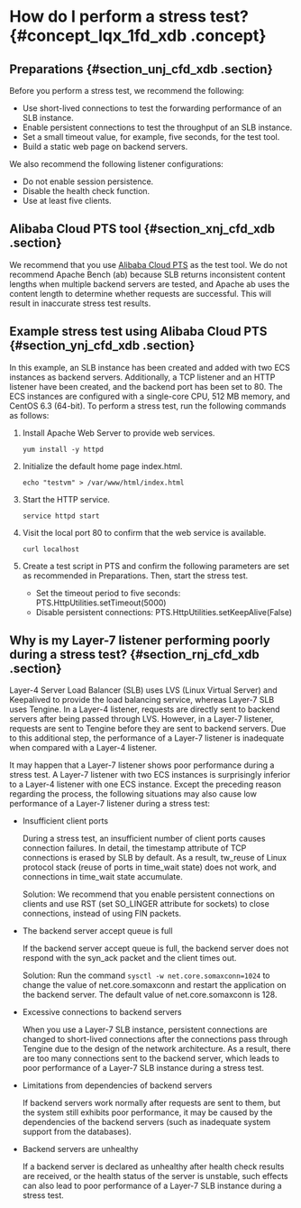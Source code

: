 # How do I perform a stress test? {#concept_lqx_1fd_xdb .concept}

## Preparations {#section_unj_cfd_xdb .section}

Before you perform a stress test, we recommend the following:

-   Use short-lived connections to test the forwarding performance of an SLB instance.
-   Enable persistent connections to test the throughput of an SLB instance.
-   Set a small timeout value, for example, five seconds, for the test tool.
-   Build a static web page on backend servers.

We also recommend the following listener configurations:

-   Do not enable session persistence.
-   Disable the health check function.
-   Use at least five clients.

## Alibaba Cloud PTS tool {#section_xnj_cfd_xdb .section}

We recommend that you use [Alibaba Cloud PTS](https://pts.aliyun.com/) as the test tool. We do not recommend Apache Bench \(ab\) because SLB returns inconsistent content lengths when multiple backend servers are tested, and Apache ab uses the content length to determine whether requests are successful. This will result in inaccurate stress test results.

## Example stress test using Alibaba Cloud PTS {#section_ynj_cfd_xdb .section}

In this example, an SLB instance has been created and added with two ECS instances as backend servers. Additionally, a TCP listener and an HTTP listener have been created, and the backend port has been set to 80. The ECS instances are configured with a single-core CPU, 512 MB memory, and CentOS 6.3 \(64-bit\). To perform a stress test, run the following commands as follows:

1.  Install Apache Web Server to provide web services.

    ```
    yum install -y httpd
    ```

2.  Initialize the default home page index.html.

    ```
    echo "testvm" > /var/www/html/index.html
    ```

3.  Start the HTTP service.

    ```
    service httpd start
    ```

4.  Visit the local port 80 to confirm that the web service is available.

    ```
    curl localhost
    ```

5.  Create a test script in PTS and confirm the following parameters are set as recommended in Preparations. Then, start the stress test.
    -   Set the timeout period to five seconds: PTS.HttpUtilities.setTimeout\(5000\)
    -   Disable persistent connections: PTS.HttpUtilities.setKeepAlive\(False\)

## Why is my Layer-7 listener performing poorly during a stress test? {#section_rnj_cfd_xdb .section}

Layer-4 Server Load Balancer \(SLB\) uses LVS \(Linux Virtual Server\) and Keepalived to provide the load balancing service, whereas Layer-7 SLB uses Tengine. In a Layer-4 listener, requests are directly sent to backend servers after being passed through LVS. However, in a Layer-7 listener, requests are sent to Tengine before they are sent to backend servers. Due to this additional step, the performance of a Layer-7 listener is inadequate when compared with a Layer-4 listener.

It may happen that a Layer-7 listener shows poor performance during a stress test. A Layer-7 listener with two ECS instances is surprisingly inferior to a Layer-4 listener with one ECS instance. Except the preceding reason regarding the process, the following situations may also cause low performance of a Layer-7 listener during a stress test:

-   Insufficient client ports

    During a stress test, an insufficient number of client ports causes connection failures. In detail, the timestamp attribute of TCP connections is erased by SLB by default. As a result, tw\_reuse of Linux protocol stack \(reuse of ports in time\_wait state\) does not work, and connections in time\_wait state accumulate.

    Solution: We recommend that you enable persistent connections on clients and use RST \(set SO\_LINGER attribute for sockets\) to close connections, instead of using FIN packets.

-   The backend server accept queue is full

    If the backend server accept queue is full, the backend server does not respond with the syn\_ack packet and the client times out.

    Solution: Run the command `sysctl -w net.core.somaxconn=1024` to change the value of net.core.somaxconn and restart the application on the backend server. The default value of net.core.somaxconn is 128.

-   Excessive connections to backend servers

    When you use a Layer-7 SLB instance, persistent connections are changed to short-lived connections after the connections pass through Tengine due to the design of the network architecture. As a result, there are too many connections sent to the backend server, which leads to poor performance of a Layer-7 SLB instance during a stress test.

-   Limitations from dependencies of backend servers

    If backend servers work normally after requests are sent to them, but the system still exhibits poor performance, it may be caused by the dependencies of the backend servers \(such as inadequate system support from the databases\).

-   Backend servers are unhealthy

    If a backend server is declared as unhealthy after health check results are received, or the health status of the server is unstable, such effects can also lead to poor performance of a Layer-7 SLB instance during a stress test.


